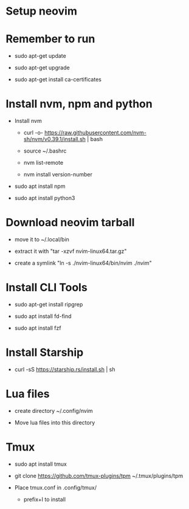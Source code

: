 # Setup neovim

 
# Remember to run

- sudo apt-get update

- sudo apt-get upgrade

- sudo apt-get install ca-certificates

# Install nvm, npm and python

- Install nvm

    - curl -o- https://raw.githubusercontent.com/nvm-sh/nvm/v0.39.1/install.sh | bash

    - source ~/.bashrc

    - nvm list-remote

    - nvm install version-number

- sudo apt install npm

- sudo apt install python3

# Download neovim tarball

- move it to ~/.local/bin

- extract it with "tar -xzvf nvim-linux64.tar.gz"

- create a symlink "ln -s ./nvim-linux64/bin/nvim ./nvim"

# Install CLI Tools

- sudo apt-get install ripgrep

- sudo apt install fd-find

- sudo apt install fzf

# Install Starship

- curl -sS https://starship.rs/install.sh | sh

# Lua files

- create directory ~/.config/nvim

- Move lua files into this directory

# Tmux

- sudo apt install tmux

- git clone https://github.com/tmux-plugins/tpm ~/.tmux/plugins/tpm

- Place tmux.conf in .config/tmux/

    - prefix+I to install
